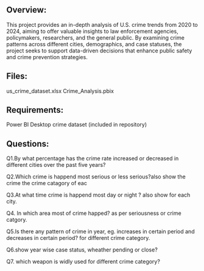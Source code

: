 ## Overview:
This project provides an in-depth analysis of U.S. crime trends from 2020 to 2024, aiming to offer valuable insights to law enforcement agencies, policymakers, researchers, and the general public.
By examining crime patterns across different cities, demographics, and case statuses, the project seeks to support data-driven decisions that enhance public safety and crime prevention strategies.

## Files:
us_crime_dataset.xlsx
Crime_Analysis.pbix

## Requirements:
Power BI Desktop
crime dataset (included in repository)

## Questions:
Q1.By what percentage has the crime rate increased or decreased in different cities over the past five years?

Q2.Which crime is happend most serious or less serious?also show the crime the crime catagory of eac

Q3.At what time crime is happend most day or night ? also show for each city.

Q4. In which area most of crime happed? as per seriousness or crime catgory.

Q5.Is there any pattern of crime in year, eg. increases in certain period and decreases in certain period? for different crime category.

Q6.show year wise case status, wheather pending or close?

Q7. which weapon is widly used for different crime category? 



